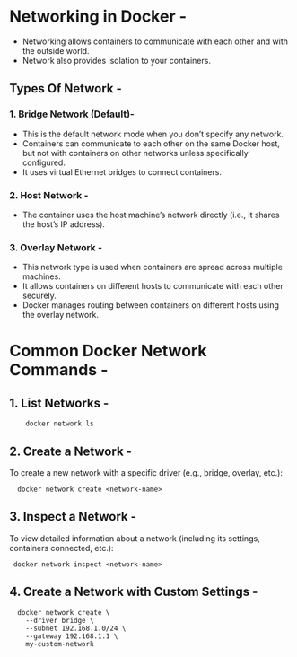 # Networking in Docker -
- Networking allows containers to communicate with each other and with the outside world.
- Network also provides isolation to your containers.

## Types Of Network -
### 1. Bridge Network (Default)-
- This is the default network mode when you don’t specify any network.
- Containers can communicate to each other on the same Docker host, but not with containers on other networks unless specifically configured.
- It uses virtual Ethernet bridges to connect containers.

### 2. Host Network -
- The container uses the host machine’s network directly (i.e., it shares the host’s IP address).

### 3. Overlay Network -
- This network type is used when containers are spread across multiple machines.
- It allows containers on different hosts to communicate with each other securely.
- Docker manages routing between containers on different hosts using the overlay network.


# Common Docker Network Commands -
## 1. List Networks -

        docker network ls

## 2. Create a Network -
To create a new network with a specific driver (e.g., bridge, overlay, etc.):

      docker network create <network-name>

## 3. Inspect a Network -
To view detailed information about a network (including its settings, containers connected, etc.):

     docker network inspect <network-name>
     
## 4. Create a Network with Custom Settings -


      docker network create \
        --driver bridge \
        --subnet 192.168.1.0/24 \
        --gateway 192.168.1.1 \
        my-custom-network

